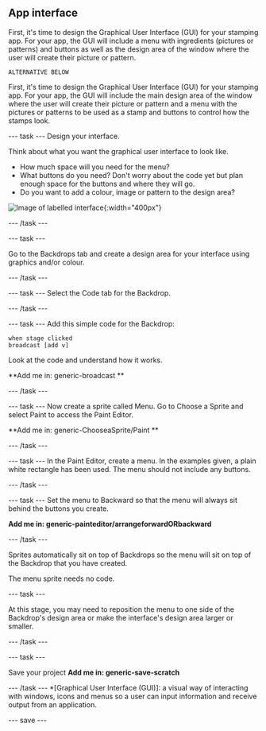 ## App interface

First, it's time to design the Graphical User Interface (GUI) for your stamping app. For your app, the GUI will include a menu with ingredients (pictures or patterns) and buttons as well as the design area of the window where the user will create their picture or pattern.

`ALTERNATIVE BELOW`

First, it's time to design the Graphical User Interface (GUI) for your stamping app. For your app, the GUI will include the main design area of the window where the user will create their picture or pattern and a menu with the pictures or patterns to be used as a stamp and buttons to control how the stamps look.

--- task ---
Design your interface.

Think about what you want the graphical user interface to look like.
+ How much space will you need for the menu?
+ What buttons do you need? Don't worry about the code yet but plan enough space for the buttons and where they will go.
+ Do you want to add a colour, image or pattern to the design area?

![Image of labelled interface](images/labelled_interface.png){:width="400px"}

--- /task ---

--- task ---

Go to the Backdrops tab and create a design area for your interface using graphics and/or colour.

--- /task ---

--- task ---
Select the Code tab for the Backdrop.

--- /task ---

--- task ---
Add this simple code for the Backdrop:

```blocks3
when stage clicked
broadcast [add v]
```
Look at the code and understand how it works.

**Add me in: generic-broadcast **

--- /task ---

--- task ---
Now create a sprite called Menu. Go to Choose a Sprite and select Paint to access the Paint Editor.

**Add me in: generic-ChooseaSprite/Paint **

--- /task ---

--- task ---
In the Paint Editor, create a menu. In the examples given, a plain white rectangle has been used. The menu should not include any buttons.

--- /task ---

--- task ---
Set the menu to Backward so that the menu will always sit behind the buttons you create.

**Add me in: generic-painteditor/arrangeforwardORbackward**

--- /task ---

Sprites automatically sit on top of Backdrops so the menu will sit on top of the Backdrop that you have created. 

The menu sprite needs no code.

--- task ---

At this stage, you may need to reposition the menu to one side of the Backdrop's design area or make the interface's design area larger or smaller.

--- /task ---

--- task ---

Save your project
**Add me in: generic-save-scratch**

--- /task ---
*[Graphical User Interface (GUI)]: a visual way of interacting with windows, icons and menus so a user can input information and receive output from an application.

--- save ---
